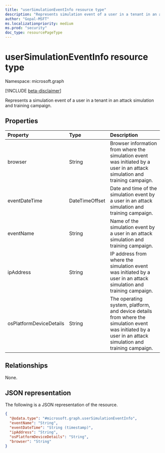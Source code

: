 ```yaml
---
title: "userSimulationEventInfo resource type"
description: "Represents simulation event of a user in a tenant in an attack simulation and training campaign."
author: "Gopal-MSFT"
ms.localizationpriority: medium
ms.prod: "security"
doc_type: resourcePageType
---
```


# userSimulationEventInfo resource type

Namespace: microsoft.graph

[!INCLUDE [beta-disclaimer](../../includes/beta-disclaimer.md)]

Represents a simulation event of a user in a tenant in an attack simulation and training campaign.

## Properties
|Property|Type|Description|
|:---|:---|:---|
|browser|String|Browser information from where the simulation event was initiated by a user in an attack simulation and training campaign.|
|eventDateTime|DateTimeOffset|Date and time of the simulation event by a user in an attack simulation and training campaign.|
|eventName|String|Name of the simulation event by a user in an attack simulation and training campaign.|
|ipAddress|String|IP address from where the simulation event was initiated by a user in an attack simulation and training campaign.|
|osPlatformDeviceDetails|String|The operating system, platform, and device details from where the simulation event was initiated by a user in an attack simulation and training campaign.|

## Relationships
None.

## JSON representation
The following is a JSON representation of the resource.
<!-- {
  "blockType": "resource",
  "@odata.type": "microsoft.graph.userSimulationEventInfo"
}
-->
``` json
{
  "@odata.type": "#microsoft.graph.userSimulationEventInfo",
  "eventName": "String",
  "eventDateTime": "String (timestamp)",
  "ipAddress": "String",
  "osPlatformDeviceDetails": "String",
  "browser": "String"
}
```

